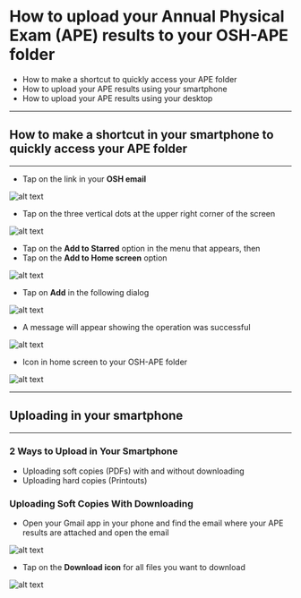 # How to upload your Annual Physical Exam (APE) results to your OSH-APE folder

* How to make a shortcut to quickly access your APE folder
* How to upload your APE results using your smartphone
* How to upload your APE results using your desktop

***
## How to make a shortcut in your smartphone to quickly access your APE folder
***

* Tap on the link in your **OSH email**

![alt text](https://github.com/rc-delfin/osh-how-to/blob/master/osh%20email.png)

* Tap on the three vertical dots at the upper right corner of the screen

![alt text](https://github.com/rc-delfin/osh-how-to/blob/master/002.png)

* Tap on the **Add to Starred** option in the menu that appears, then
* Tap on the **Add to Home screen** option

![alt text](https://github.com/rc-delfin/osh-how-to/blob/master/003.png)

* Tap on **Add** in the following dialog

![alt text](https://github.com/rc-delfin/osh-how-to/blob/master/004.png)

* A message will appear showing the operation was successful

![alt text](https://github.com/rc-delfin/osh-how-to/blob/master/005.png)

* Icon in home screen to your OSH-APE folder

![alt text](https://github.com/rc-delfin/osh-how-to/blob/master/006.png)

***
## Uploading in your smartphone
***

### 2 Ways to Upload in Your Smartphone

* Uploading soft copies (PDFs) with and without downloading
* Uploading hard copies (Printouts)

### Uploading Soft Copies With Downloading

* Open your Gmail app in your phone and find the email where your APE results are attached and open the email

![alt text](https://github.com/rc-delfin/osh-how-to/blob/master/007.png)

* Tap on the **Download icon** for all files you want to download

![alt text](https://github.com/rc-delfin/osh-how-to/blob/master/008.png)

